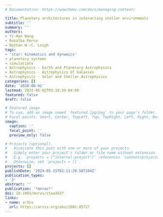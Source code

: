 ```yaml
---
# Documentation: https://wowchemy.com/docs/managing-content/

title: Planetary architectures in interacting stellar environments
subtitle: ''
summary: ''
authors:
- Yi-Han Wang
- Rosalba Perna
- Nathan W.~C. Leigh
tags:
- 'star: kinematics and dynamics'
- planetary systems
- simulations
- Astrophysics - Earth and Planetary Astrophysics
- Astrophysics - Astrophysics of Galaxies
- Astrophysics - Solar and Stellar Astrophysics
categories: []
date: '2020-08-01'
lastmod: 2022-06-02T03:19:39-04:00
featured: false
draft: false

# Featured image
# To use, add an image named `featured.jpg/png` to your page's folder.
# Focal points: Smart, Center, TopLeft, Top, TopRight, Left, Right, BottomLeft, Bottom, BottomRight.
image:
  caption: ''
  focal_point: ''
  preview_only: false

# Projects (optional).
#   Associate this post with one or more of your projects.
#   Simply enter your project's folder or file name without extension.
#   E.g. `projects = ["internal-project"]` references `content/project/deep-learning/index.md`.
#   Otherwise, set `projects = []`.
projects: []
publishDate: '2024-05-15T02:11:20.507104Z'
publication_types:
- '2'
abstract: ''
publication: '*mnras*'
doi: 10.1093/mnras/staa1627
links:
- name: arXiv
  url: https://arxiv.org/abs/2002.05727
---
```

